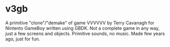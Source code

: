 # v3gb
A primitive "clone"/"demake" of game VVVVVV by Terry Cavanagh for Nintento GameBoy written using GBDK. Not a complete game in any way, just a few screens and objects. Primitive sounds, no music. Made few years ago, just for fun.
